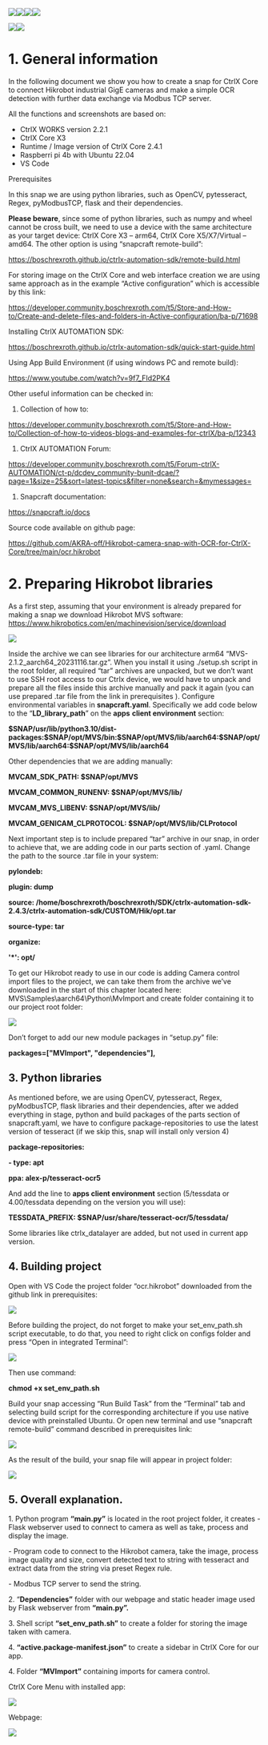 ![](media/beefc1c2c0bb7d4bb40a660ab2b7e1bd.png)![](media/eac03eb91f02886403231d35bd1108c5.png)![](media/471010db3714f35ea3f9d8220759321b.jpeg)![](media/8c3397db81c68211f463d16518de5b33.jpeg)

![](media/a37a831149ba1fc1fdb1aea9c93dd4b4.jpeg)![](media/538c942da57d1cffe79c8f4bd8ae62a5.jpeg)

# 1. General information

In the following document we show you how to create a snap for CtrlX Core to connect Hikrobot industrial GigE cameras and make a simple OCR detection with further data exchange via Modbus TCP server.

All the functions and screenshots are based on:

-   CtrlX WORKS version 2.2.1
-   CtrlX Core X3
-   Runtime / Image version of CtrlX Core 2.4.1
-   Raspberri pi 4b with Ubuntu 22.04
-   VS Code

Prerequisites

In this snap we are using python libraries, such as OpenCV, pytesseract, Regex, pyModbusTCP, flask and their dependencies.

**Please beware**, since some of python libraries, such as numpy and wheel cannot be cross built, we need to use a device with the same architecture as your target device: CtrlX Core X3 – arm64, CtrlX Core X5/X7/Virtual – amd64. The other option is using “snapcraft remote-build”:

<https://boschrexroth.github.io/ctrlx-automation-sdk/remote-build.html>

For storing image on the CtrlX Core and web interface creation we are using same approach as in the example “Active configuration” which is accessible by this link:

<https://developer.community.boschrexroth.com/t5/Store-and-How-to/Create-and-delete-files-and-folders-in-Active-configuration/ba-p/71698>

Installing CtrlX AUTOMATION SDK:

<https://boschrexroth.github.io/ctrlx-automation-sdk/quick-start-guide.html>

Using App Build Environment (if using windows PC and remote build):

<https://www.youtube.com/watch?v=9f7_FId2PK4>

Other useful information can be checked in:

1.  Collection of how to:

<https://developer.community.boschrexroth.com/t5/Store-and-How-to/Collection-of-how-to-videos-blogs-and-examples-for-ctrlX/ba-p/12343>

1.  CtrlX AUTOMATION Forum:

<https://developer.community.boschrexroth.com/t5/Forum-ctrlX-AUTOMATION/ct-p/dcdev_community-bunit-dcae/?page=1&size=25&sort=latest-topics&filter=none&search=&mymessages=>

1.  Snapcraft documentation:

<https://snapcraft.io/docs>

Source code available on github page:

<https://github.com/AKRA-off/Hikrobot-camera-snap-with-OCR-for-CtrlX-Core/tree/main/ocr.hikrobot>

# 2. Preparing Hikrobot libraries

As a first step, assuming that your environment is already prepared for making a snap we download Hikrobot MVS software: https://www.hikrobotics.com/en/machinevision/service/download

![](media/e98e2b97e2e903b42b7d2db6f87cb7c4.png)

Inside the archive we can see libraries for our architecture arm64 “MVS-2.1.2_aarch64_20231116.tar.gz”. When you install it using ./setup.sh script in the root folder, all required “tar” archives are unpacked, but we don’t want to use SSH root access to our Ctrlx device, we would have to unpack and prepare all the files inside this archive manually and pack it again (you can use prepared .tar file from the link in prerequisites ). Configure environmental variables in **snapcraft.yaml**. Specifically we add code below to the “**LD_library_path**” on the **apps** **client environment** section:

**\$SNAP/usr/lib/python3.10/dist-packages:\$SNAP/opt/MVS/bin:\$SNAP/opt/MVS/lib/aarch64:\$SNAP/opt/MVS/lib/aarch64:\$SNAP/opt/MVS/lib/aarch64**

Other dependencies that we are adding manually:

**MVCAM_SDK_PATH: \$SNAP/opt/MVS**

**MVCAM_COMMON_RUNENV: \$SNAP/opt/MVS/lib/**

**MVCAM_MVS_LIBENV: \$SNAP/opt/MVS/lib/**

**MVCAM_GENICAM_CLPROTOCOL: \$SNAP/opt/MVS/lib/CLProtocol**

Next important step is to include prepared “tar” archive in our snap, in order to achieve that, we are adding code in our parts section of .yaml. Change the path to the source .tar file in your system:

**pylondeb:**

**plugin: dump**

**source: /home/boschrexroth/boschrexroth/SDK/ctrlx-automation-sdk-2.4.3/ctrlx-automation-sdk/CUSTOM/Hik/opt.tar**

**source-type: tar**

**organize:**

**'\*': opt/**

To get our Hikrobot ready to use in our code is adding Camera control import files to the project, we can take them from the archive we’ve downloaded in the start of this chapter located here: MVS\\Samples\\aarch64\\Python\\MvImport and create folder containing it to our project root folder:

![](media/a2121a007b5b82b1ba715bdc06f6e25f.png)

Don’t forget to add our new module packages in “setup.py” file:

**packages=["MVImport", "dependencies"],**

## 3. Python libraries

As mentioned before, we are using OpenCV, pytesseract, Regex, pyModbusTCP, flask libraries and their dependencies, after we added everything in stage, python and build packages of the parts section of snapcraft.yaml, we have to configure package-repositories to use the latest version of tesseract (if we skip this, snap will install only version 4)

**package-repositories:**

**- type: apt**

**ppa: alex-p/tesseract-ocr5**

And add the line to **apps client environment** section (5/tessdata or 4.00/tessdata depending on the version you will use):

**TESSDATA_PREFIX: \$SNAP/usr/share/tesseract-ocr/5/tessdata/**

Some libraries like ctrlx_datalayer are added, but not used in current app version.

## 4. Building project

Open with VS Code the project folder “ocr.hikrobot” downloaded from the github link in prerequisites:

![](media/ee783ed3cc0e07ab95abd373ad4217e4.png)

Before building the project, do not forget to make your set_env_path.sh script executable, to do that, you need to right click on configs folder and press “Open in integrated Terminal”:

![](media/ba1e399f7d57c928742f5fa6b2f89ffe.png)

Then use command:

**chmod +x set_env_path.sh**

Build your snap accessing “Run Build Task” from the “Terminal” tab and selecting build script for the corresponding architecture if you use native device with preinstalled Ubuntu. Or open new terminal and use “snapcraft remote-build” command described in prerequisites link:

![](media/710b8501bef282953aafae5fac642061.png)

As the result of the build, your snap file will appear in project folder:

![](media/84208dbb75773c67629c337051186c61.png)

## 5. Overall explanation.

1\. Python program **“main.py”** is located in the root project folder, it creates - Flask webserver used to connect to camera as well as take, process and display the image.

\- Program code to connect to the Hikrobot camera, take the image, process image quality and size, convert detected text to string with tesseract and extract data from the string via preset Regex rule.

\- Modbus TCP server to send the string.

2\. “**Dependencies”** folder with our webpage and static header image used by Flask webserver from **“main.py”.**

3\. Shell script **“set_env_path.sh”** to create a folder for storing the image taken with camera.

4\. **“active.package-manifest.json”** to create a sidebar in CtrlX Core for our app.

4\. Folder **“MVImport”** containing imports for camera control.

CtrlX Core Menu with installed app:

![](media/145ea484683e8717fd55d8d006403276.png)

Webpage:

![](media/21c51336d6e8f3a80a12f2f7d7095b55.png)
